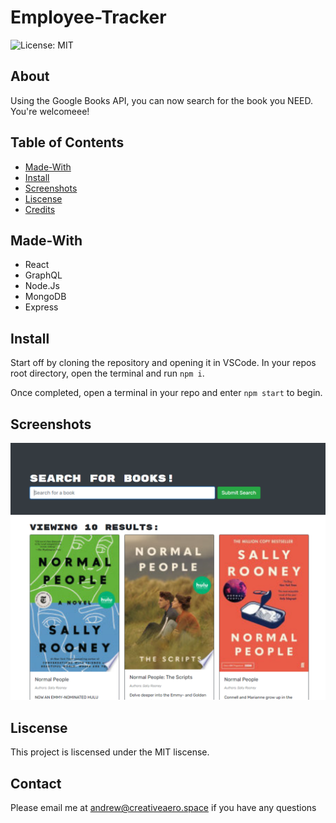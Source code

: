 # Employee-Tracker

![License: MIT](https://img.shields.io/badge/License-MIT-yellow.svg)

## About

Using the Google Books API, you can now search for the book you NEED. You're welcomeee!
## Table of Contents

* [Made-With](#Made-with)
* [Install](#Install)
* [Screenshots](#Screenshots)
* [Liscense](#Liscense)
* [Credits](#Contact)

## Made-With 

* React
* GraphQL
* Node.Js
* MongoDB
* Express

## Install

Start off by cloning the repository and opening it in VSCode. In your repos root directory, open the terminal and run ``` npm i ```.

Once completed, open a terminal in your repo and enter ``` npm start ``` to begin.

## Screenshots 

<img width="737" alt="Screen Shot 2022-07-03 at 3 08 40 PM" src="screenshot.png">

## Liscense

 This project is liscensed under the MIT liscense.
 
## Contact
Please email me at andrew@creativeaero.space if you have any questions